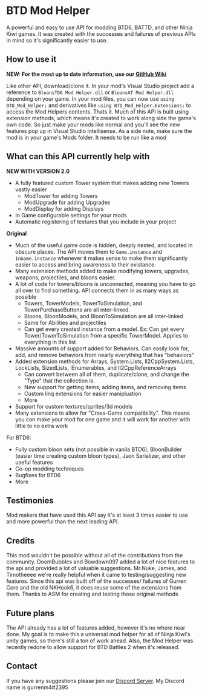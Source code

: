 # BTD Mod Helper
A powerful and easy to use API for modding BTD6, BATTD, and other Ninja Kiwi games. It was created with the successes and failures of previous APIs in mind so it's significantly easier to use.

## How to use it

**NEW: For the most up to date information, use our [GitHub Wiki](https://github.com/gurrenm3/BTD-Mod-Helper/wiki)**


Like other API, download/clone it. In your mod's Visual Studio project add a reference to `BloonsTD6 Mod Helper.dll` or `BloonsAT Mod Helper.dll` depending on your game. In your mod files, you can now use `using BTD_Mod_Helper;` and derivatives like `using BTD_Mod_Helper.Extensions;` to access the Mod Helpers contents. Thats it. Much of this API is built using extension methods, which means it's created to work along side the game's own code. So just make your mods like normal and you'll see the new features pop up in Visual Studio Intellisense. As a side note, make sure the mod is in your game's Mods folder. It needs to be run like a mod

## What can this API currently help with

**NEW WITH VERSION 2.0**
- A fully featured custom Tower system that makes adding new Towers vastly easier
  - ModTower for adding Towers
  - ModUpgrade for adding Upgrades
  - ModDisplay for adding Displays
- In Game configurable settings for your mods
- Automatic registering of textures that you include in your project

**Original**

- Much of the useful game code is hidden, deeply nested, and located in obscure places. The API moves them to `Game.instance` and `InGame.instance` whenever it makes sense to make them significantly easier to access and bring awareness to their existance.
- Many extension methods added to make modifying towers, upgrades, weapons, projectiles, and bloons easier.
- A lot of code for towers/bloons is unconnected, meaning you have to go all over to find something. API connects them in as many ways as possible
  - Towers, TowerModels, TowerToSimulation, and TowerPurchaseButtons are all inter-linked.
  - Bloons, BloonModels, and BloonToSimulation are all inter-linked
  - Same for Abilities and projectiles
  - Can get every created instance from a model. Ex: Can get every Tower/TowerToSimulation from a specific TowerModel. Applies to everything in this list
- Massive amounts of support added for Behaviors. Can easily look for, add, and remove behaviors from nearly everything that has "behaviors"
- Added extension methods for Arrays, System.Lists, Il2CppSystem.Lists, LockLists, SizedLists, IEnumerables, and Il2CppReferenceArrays
  - Can convert between all of them, duplicate/clone, and change the "Type" that the collection is.
  - New support for getting items, adding items, and removing items
  - Custom linq extensions for easier manipluation
  - More
- Support for custom textures/sprites/3d models
- Many extensions to allow for "Cross-Game compatibility". This means you can make your mod for one game and it will work for another with little to no extra work

For BTD6:
- Fully custom bloon sets (not possible in vanila BTD6), BloonBuilder (easier time creating custom bloon types), Json Serializer, and other useful features
- Co-op modding techniques
- Bugfixes for BTD6
- More

## Testimonies
Mod makers that have used this API say it's at least 3 times easier to use and more powerful than the next leading API. 

## Credits
This mod wouldn't be possible without all of the contributions from the community. DoomBubbles and Bowdown097 added a lot of nice features to the api and provided a lot of valuable suggestions. Mr.Nuke, James, and Timotheeee we're really helpful when it came to testing/suggesting new features. Since this api was built off of the successes/ failures of Gurren Core and the old NKHook6, it does reuse some of the extensions from them. Thanks to ASM for creating and testing those original methods

## Future plans
The API already has a lot of features added, however it's no where near done. My goal is to make this a universal mod helper for all of Ninja Kiwi's unity games, so there's still a ton of work ahead. Also, the Mod Helper was recently redone to allow support for BTD Battles 2 when it's released.

## Contact
If you have any suggestions please join our [Discord Server](https://discord.gg/NnD6nRH). My Discord name is gurrenm4#2395
